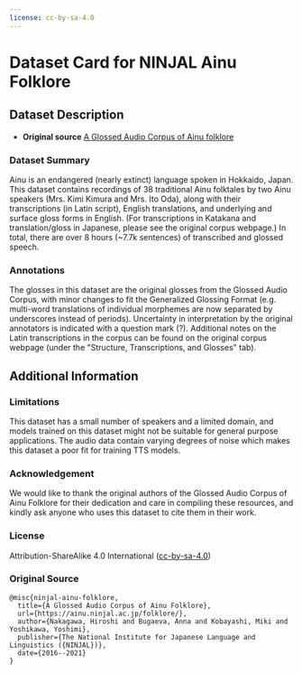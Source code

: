 ```yaml
---
license: cc-by-sa-4.0
---
```


# Dataset Card for NINJAL Ainu Folklore

## Dataset Description

- **Original source** [A Glossed Audio Corpus of Ainu folklore](https://ainu.ninjal.ac.jp/folklore/en/)

### Dataset Summary

Ainu is an endangered (nearly extinct) language spoken in Hokkaido, Japan. This dataset contains recordings of 38 traditional Ainu folktales by two Ainu speakers (Mrs. Kimi Kimura and Mrs. Ito Oda), along with their transcriptions (in Latin script), English translations, and underlying and surface gloss forms in English. (For transcriptions in Katakana and translation/gloss in Japanese, please see the original corpus webpage.) In total, there are over 8 hours (~7.7k sentences) of transcribed and glossed speech. 

### Annotations

The glosses in this dataset are the original glosses from the Glossed Audio Corpus, with minor changes to fit the Generalized Glossing Format (e.g. multi-word translations of individual morphemes are now separated by underscores instead of periods). Uncertainty in interpretation by the original annotators is indicated with a question mark (?). Additional notes on the Latin transcriptions in the corpus can be found on the original corpus webpage (under the "Structure, Transcriptions, and Glosses" tab).  

## Additional Information

### Limitations

This dataset has a small number of speakers and a limited domain, and models trained on this dataset might not be suitable for general purpose applications. The audio data contain varying degrees of noise which makes this dataset a poor fit for training TTS models.

### Acknowledgement

We would like to thank the original authors of the Glossed Audio Corpus of Ainu Folklore for their dedication and care in compiling these resources, and kindly ask anyone who uses this dataset to cite them in their work.

### License

Attribution-ShareAlike 4.0 International ([cc-by-sa-4.0](https://creativecommons.org/licenses/by-sa/4.0/))

### Original Source

```
@misc{ninjal-ainu-folklore,
  title={A Glossed Audio Corpus of Ainu Folklore},
  url={https://ainu.ninjal.ac.jp/folklore/},
  author={Nakagawa, Hiroshi and Bugaeva, Anna and Kobayashi, Miki and Yoshikawa, Yoshimi},
  publisher={The National Institute for Japanese Language and Linguistics ({NINJAL})},
  date={2016--2021}
} 
```
